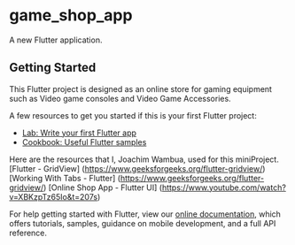 # game_shop_app

A new Flutter application.

## Getting Started

This Flutter project is designed as an online store for gaming equipment such as Video game consoles and Video Game Accessories.

A few resources to get you started if this is your first Flutter project:

- [Lab: Write your first Flutter app](https://flutter.dev/docs/get-started/codelab)
- [Cookbook: Useful Flutter samples](https://flutter.dev/docs/cookbook)

Here are the resources that I, Joachim Wambua, used for this miniProject.
[Flutter - GridView] (https://www.geeksforgeeks.org/flutter-gridview/)
[Working With Tabs - Flutter] (https://www.geeksforgeeks.org/flutter-gridview/)
[Online Shop App - Flutter UI] (https://www.youtube.com/watch?v=XBKzpTz65Io&t=207s)


For help getting started with Flutter, view our
[online documentation](https://flutter.dev/docs), which offers tutorials,
samples, guidance on mobile development, and a full API reference.
